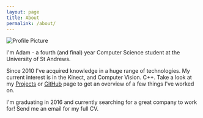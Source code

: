 ```yaml
---
layout: page
title: About
permalink: /about/
---
```


<img src="{{ site.baseurl }}assets/logo.png" title="Profile Picture" class="profile">

I'm Adam - a fourth (and final) year Computer Science student at the University of St Andrews. 

Since 2010 I've acquired knowledge in a huge range of technologies. My current interest is in the Kinect, and Computer Vision. C++. Take a look at my [Projects](/projects/) or [GitHub](https://github.com/Dotmister) page to get an overview of a few things I've worked on.

I'm graduating in 2016 and currently searching for a great company to work for! Send me an email for my full CV.